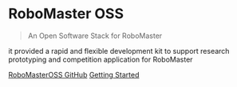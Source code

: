 <!-- _coverpage.md -->

# RoboMaster  OSS 

> An Open Software Stack for RoboMaster

it provided a rapid and flexible development kit to support research prototyping and competition application for RoboMaster

[RoboMasterOSS GitHub](https://github.com/robomaster-oss) 
[Getting Started](Get_Started/introduction.md)

